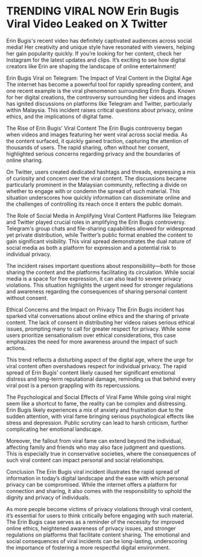 # TRENDING VIRAL NOW Erin Bugis Viral Video Leaked on X Twitter

Erin Bugis's recent video has definitely captivated audiences across social media! Her creativity and unique style have resonated with viewers, helping her gain popularity quickly. If you’re looking for her content, check her Instagram for the latest updates and clips. It’s exciting to see how digital creators like Erin are shaping the landscape of online entertainment!

Erin Bugis Viral on Telegram: The Impact of Viral Content in the Digital Age
The internet has become a powerful tool for rapidly spreading content, and one recent example is the viral phenomenon surrounding Erin Bugis. Known for her digital creations, the controversy surrounding her videos and images has ignited discussions on platforms like Telegram and Twitter, particularly within Malaysia. This incident raises critical questions about privacy, online ethics, and the implications of digital fame.

The Rise of Erin Bugis' Viral Content
The Erin Bugis controversy began when videos and images featuring her went viral across social media. As the content surfaced, it quickly gained traction, capturing the attention of thousands of users. The rapid sharing, often without her consent, highlighted serious concerns regarding privacy and the boundaries of online sharing.

On Twitter, users created dedicated hashtags and threads, expressing a mix of curiosity and concern over the viral content. The discussions became particularly prominent in the Malaysian community, reflecting a divide on whether to engage with or condemn the spread of such material. This situation underscores how quickly information can disseminate online and the challenges of controlling its reach once it enters the public domain.

The Role of Social Media in Amplifying Viral Content
Platforms like Telegram and Twitter played crucial roles in amplifying the Erin Bugis controversy. Telegram's group chats and file-sharing capabilities allowed for widespread yet private distribution, while Twitter’s public format enabled the content to gain significant visibility. This viral spread demonstrates the dual nature of social media as both a platform for expression and a potential risk to individual privacy.

The incident raises important questions about responsibility—both for those sharing the content and the platforms facilitating its circulation. While social media is a space for free expression, it can also lead to severe privacy violations. This situation highlights the urgent need for stronger regulations and awareness regarding the consequences of sharing personal content without consent.

Ethical Concerns and the Impact on Privacy
The Erin Bugis incident has sparked vital conversations about online ethics and the sharing of private content. The lack of consent in distributing her videos raises serious ethical issues, prompting many to call for greater respect for privacy. While some users prioritize sensationalism over ethical considerations, this case emphasizes the need for more awareness around the impact of such actions.

This trend reflects a disturbing aspect of the digital age, where the urge for viral content often overshadows respect for individual privacy. The rapid spread of Erin Bugis' content likely caused her significant emotional distress and long-term reputational damage, reminding us that behind every viral post is a person grappling with its repercussions.

The Psychological and Social Effects of Viral Fame
While going viral might seem like a shortcut to fame, the reality can be complex and distressing. Erin Bugis likely experiences a mix of anxiety and frustration due to the sudden attention, with viral fame bringing serious psychological effects like stress and depression. Public scrutiny can lead to harsh criticism, further complicating her emotional landscape.

Moreover, the fallout from viral fame can extend beyond the individual, affecting family and friends who may also face judgment and questions. This is especially true in conservative societies, where the consequences of such viral content can impact personal and social relationships.

Conclusion
The Erin Bugis viral incident illustrates the rapid spread of information in today’s digital landscape and the ease with which personal privacy can be compromised. While the internet offers a platform for connection and sharing, it also comes with the responsibility to uphold the dignity and privacy of individuals.

As more people become victims of privacy violations through viral content, it’s essential for users to think critically before engaging with such material. The Erin Bugis case serves as a reminder of the necessity for improved online ethics, heightened awareness of privacy issues, and stronger regulations on platforms that facilitate content sharing. The emotional and social consequences of viral incidents can be long-lasting, underscoring the importance of fostering a more respectful digital environment.
